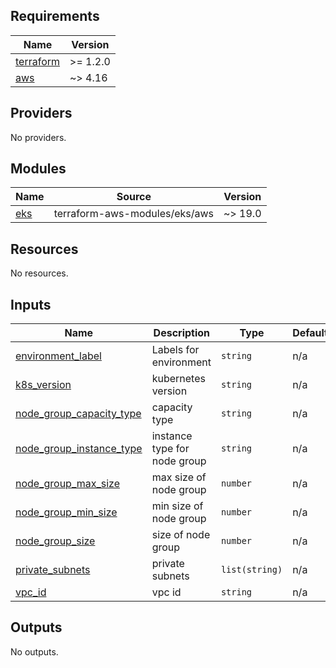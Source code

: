 ## Requirements

| Name | Version |
|------|---------|
| <a name="requirement_terraform"></a> [terraform](#requirement\_terraform) | >= 1.2.0 |
| <a name="requirement_aws"></a> [aws](#requirement\_aws) | ~> 4.16 |

## Providers

No providers.

## Modules

| Name | Source | Version |
|------|--------|---------|
| <a name="module_eks"></a> [eks](#module\_eks) | terraform-aws-modules/eks/aws | ~> 19.0 |

## Resources

No resources.

## Inputs

| Name | Description | Type | Default | Required |
|------|-------------|------|---------|:--------:|
| <a name="input_environment_label"></a> [environment\_label](#input\_environment\_label) | Labels for environment | `string` | n/a | yes |
| <a name="input_k8s_version"></a> [k8s\_version](#input\_k8s\_version) | kubernetes version | `string` | n/a | yes |
| <a name="input_node_group_capacity_type"></a> [node\_group\_capacity\_type](#input\_node\_group\_capacity\_type) | capacity type | `string` | n/a | yes |
| <a name="input_node_group_instance_type"></a> [node\_group\_instance\_type](#input\_node\_group\_instance\_type) | instance type for node group | `string` | n/a | yes |
| <a name="input_node_group_max_size"></a> [node\_group\_max\_size](#input\_node\_group\_max\_size) | max size of node group | `number` | n/a | yes |
| <a name="input_node_group_min_size"></a> [node\_group\_min\_size](#input\_node\_group\_min\_size) | min size of node group | `number` | n/a | yes |
| <a name="input_node_group_size"></a> [node\_group\_size](#input\_node\_group\_size) | size of node group | `number` | n/a | yes |
| <a name="input_private_subnets"></a> [private\_subnets](#input\_private\_subnets) | private subnets | `list(string)` | n/a | yes |
| <a name="input_vpc_id"></a> [vpc\_id](#input\_vpc\_id) | vpc id | `string` | n/a | yes |

## Outputs

No outputs.
